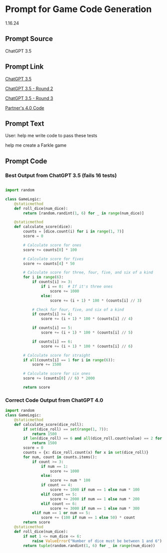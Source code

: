 # Prompt for Game Code Generation

1.16.24

## Prompt Source

ChatGPT 3.5

## Prompt Link

[ChatGPT 3.5](https://chat.openai.com/share/eee55385-63cc-4d31-9c3e-3d0a4b6c38f0)

[ChatGPT 3.5 - Round 2](https://chat.openai.com/share/5487eccd-790b-418a-9c61-4512f46ff977)

[ChatGPT 3.5 - Round 3](https://chat.openai.com/share/0b618276-ed7d-43ca-b922-e6059bafc61f)

[Partner's 4.0 Code](https://chat.openai.com/share/7197a5d8-9b61-4649-8181-8779d89d51f1)


## Prompt Text

User:
help me write code to pass these tests

help me create a Farkle game

## Prompt Code

### Best Output from ChatGPT 3.5 (fails 16 tests)

```python

import random

class GameLogic:
    @staticmethod
    def roll_dice(num_dice):
        return [random.randint(1, 6) for _ in range(num_dice)]

    @staticmethod
    def calculate_score(dice):
        counts = [dice.count(i) for i in range(1, 7)]
        score = 0

        # Calculate score for ones
        score += counts[0] * 100

        # Calculate score for fives
        score += counts[4] * 50

        # Calculate score for three, four, five, and six of a kind
        for i in range(6):
            if counts[i] >= 3:
                if i == 0:  # If it's three ones
                    score += 1000
                else:
                    score += (i + 1) * 100 * (counts[i] // 3)

            # Check for four, five, and six of a kind
            if counts[i] >= 4:
                score += (i + 1) * 100 * (counts[i] // 4)

            if counts[i] == 5:
                score += (i + 1) * 100 * (counts[i] // 5)

            if counts[i] == 6:
                score += (i + 1) * 100 * (counts[i] // 6)

        # Calculate score for straight
        if all(counts[i] == 1 for i in range(6)):
            score += 1500

        # Calculate score for six ones
        score += (counts[0] // 6) * 2000

        return score
```

### Correct Code Output from ChatGPT 4.0

```python
import random
class GameLogic:
    @staticmethod
    def calculate_score(dice_roll):
        if set(dice_roll) == set(range(1, 7)):
            return 1500
        if len(dice_roll) == 6 and all(dice_roll.count(value) == 2 for value in set(dice_roll)):
            return 1500
        score = 0
        counts = {x: dice_roll.count(x) for x in set(dice_roll)}
        for num, count in counts.items():
            if count >= 3:
                if num == 1:
                    score += 1000
                else:
                    score += num * 100
                if count == 4:
                    score += 1000 if num == 1 else num * 100
                elif count == 5:
                    score += 2000 if num == 1 else num * 200
                elif count == 6:
                    score += 3000 if num == 1 else num * 300
            elif num == 1 or num == 5:
                score += (100 if num == 1 else 50) * count
        return score
    @staticmethod
    def roll_dice(num_dice):
        if not 1 <= num_dice <= 6:
            raise ValueError("Number of dice must be between 1 and 6")
        return tuple(random.randint(1, 6) for _ in range(num_dice))
```